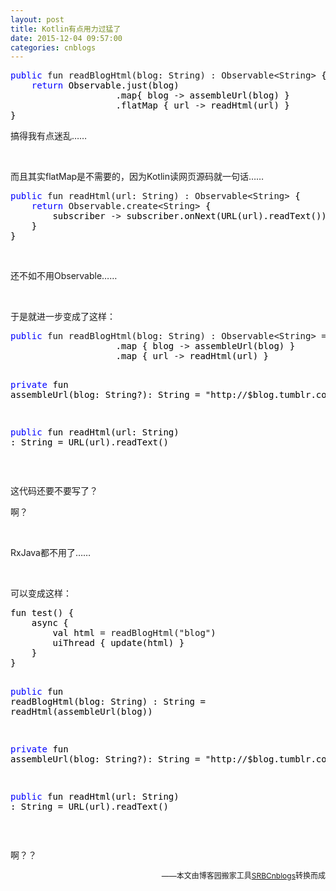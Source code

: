```yaml
---
layout: post
title: Kotlin有点用力过猛了
date: 2015-12-04 09:57:00
categories: cnblogs
---
```


<div class="cnblogs_code">
<pre><span style="color: #0000ff;">public</span> fun readBlogHtml(blog: String) : Observable&lt;String&gt;<span style="color: #000000;"> {
    </span><span style="color: #0000ff;">return</span><span style="color: #000000;"> Observable.just(blog)
                    .map{ blog </span>-&gt;<span style="color: #000000;"> assembleUrl(blog) }
                    .flatMap { url </span>-&gt;<span style="color: #000000;"> readHtml(url) }
}</span></pre>
</div>
<p>搞得我有点迷乱&hellip;&hellip;</p>
<p>&nbsp;</p>
<p>而且其实flatMap是不需要的，因为Kotlin读网页源码就一句话&hellip;&hellip;</p>
<div class="cnblogs_code">
<pre><span style="color: #0000ff;">public</span> fun readHtml(url: String) : Observable&lt;String&gt;<span style="color: #000000;"> {
    </span><span style="color: #0000ff;">return</span> Observable.create&lt;String&gt;<span style="color: #000000;"> {
        subscriber </span>-&gt;<span style="color: #000000;"> subscriber.onNext(URL(url).readText()); subscriber.onCompleted()
    }
}</span></pre>
</div>
<p>&nbsp;</p>
<p>还不如不用Observable&hellip;&hellip;</p>
<p>&nbsp;</p>
<p>于是就进一步变成了这样：</p>
<div class="cnblogs_code">
<pre><span style="color: #0000ff;">public</span> fun readBlogHtml(blog: String) : Observable&lt;String&gt; =<span style="color: #000000;"> Observable.just(blog)
                    .map { blog </span>-&gt;<span style="color: #000000;"> assembleUrl(blog) }
                    .map { url </span>-&gt;<span style="color: #000000;"> readHtml(url) }

</span><span style="color: #0000ff;">private</span> fun assembleUrl(blog: String?): String = "http://$blog.tumblr.com/page/"

<span style="color: #0000ff;">public</span> fun readHtml(url: String) : String = URL(url).readText()</pre>
</div>
<p>&nbsp;</p>
<p>这代码还要不要写了？</p>
<p>啊？</p>
<p>&nbsp;</p>
<p>RxJava都不用了&hellip;&hellip;</p>
<p>&nbsp;</p>
<p>可以变成这样：</p>
<div class="cnblogs_code">
<pre><span style="color: #000000;">fun test() {
    async {
        val html </span>= readBlogHtml("blog"<span style="color: #000000;">)
        uiThread { update(html) }
    }
}

</span><span style="color: #0000ff;">public</span> fun readBlogHtml(blog: String) : String =<span style="color: #000000;"> readHtml(assembleUrl(blog))

</span><span style="color: #0000ff;">private</span> fun assembleUrl(blog: String?): String = "http://$blog.tumblr.com/page/"

<span style="color: #0000ff;">public</span> fun readHtml(url: String) : String = URL(url).readText()</pre>
</div>
<p>&nbsp;</p>
<p>啊？？</p>

<p align=right><span style="font-size: 12px">——本文由博客园搬家工具<a href="https://github.com/mlxy/SRBCnblogs">SRBCnblogs</a>转换而成</span></p>